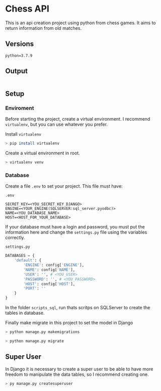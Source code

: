 # Chess API

This is an api creation project using python from chess games. It aims to return information from old matches.

## Versions

    python=3.7.9
    

## Output

```json

```

## Setup

### Enviroment

Before starting the project, create a virtual environment. I recommend `virtualenv`, but you can use whatever you prefer.

Install `virtualenv`

```sh
> pip install virtualenv
```

Create a virtual environment in root.

```sh
> virtualenv venv
```

### Database

Create a file `.env` to set your project. This file must have:

`.env`

    SECRET_KEY=<YOU_SECRET_KEY_DJANGO>
    ENGINE=<YOUR_ENGINE(SQLSERVER:sql_server.pyodbc)>
    NAME=<YOU_DATABASE_NAME>
    HOST=<HOST_FOR_YOUR_DATABASE>

If your database must have a login and password, you must put the information here and change the `settings.py` file using the variables correctly.

`settings.py`
```py
DATABASES = {
    'default': {
        'ENGINE': config['ENGINE'],
        'NAME': config['NAME'],
        'USER': '', # <YOU_USER>
        'PASSWORD': '', # <YOU_PASSWORD>
        'HOST': config['HOST'],
        'PORT': ''
    }
}
```

In the folder `scripts_sql`, run thats scritps on SQLServer to create the tables in database.

Finally make migrate in this project to set the model in Django

```sh
> python manage.py makemigrations
```

```sh
> python manage.py migrate
```

## Super User

In Django it is necessary to create a super user to be able to have more freedom to manipulate the data tables, so I recommend creating one.

```sh
> py manage.py createsuperuser
```
